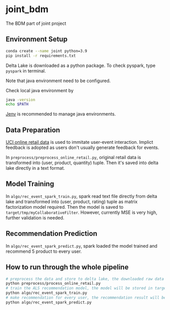 # joint_bdm
The BDM part of joint project

## Environment Setup
```bash
conda create --name joint python=3.9
pip install -r requirements.txt
```

Delta Lake is downloaded as a python package. To check pyspark, type `pyspark` in terminal.

Note that java environment need to be configured.

Check local java environment by

```bash
java -version
echo $PATH
```


[Jenv](https://www.jenv.be/) is recommended to manage java environments.

## Data Preparation
[UCI online retail data](https://archive.ics.uci.edu/dataset/352/online+retail) is used to immitate user-event interaction. Implict feedback is adopted as users don't usually generate feedback for events.

In `preprocess/preprocess_online_retail.py`, original retail data is transformed into (user, product, quantity) tuple. Then it's saved into delta lake directly in a text format.

## Model Training

In `algo/rec_event_spark_train.py`, spark read text file directly from delta lake and transformed into (user, product, rating) tuple as matrix factorization model required. Then the model is saved to `target/tmp/myCollaborativeFilter`. However, currently MSE is very high, further validation is needed.

## Recommendation Prediction
In `algo/rec_event_spark_predict.py`, spark loaded the model trained and recommend 5 product to every user.

## How to run through the whole pipeline
```bash
# preprocess the data and store to delta lake, the downloaded raw data is input/Online Retail.xlsx and the csv file should be stored in input/online_retail_processed.csv
python preprocess/process_online_retail.py
# train the ALS recommendation model, the model will be stored in target/tmp/myCollaborativeFilter
python algo/rec_event_spark_train.py
# make recommendation for every user, the recommendation result will be stored in output_rec/output_retail.csv
python algo/rec_event_spark_predict.py
```